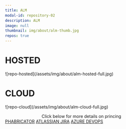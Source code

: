 ```yaml
---
title: ALM
modal-id: repository-02
description: ALM
image: null
thumbnail: img/about/alm-thumb.jpg
repos: true
---
```

<h1 class=" text-center">HOSTED</h1>
![repo-hosted](/assets/img/about/alm-hosted-full.jpg)
<h1 class=" text-center">CLOUD</h1>
![repo-cloud](/assets/img/about/alm-cloud-full.jpg)
<p class="text-muted" style="text-align: center; margin-bottom: 0px;">Click below for more details on princing</p>
<div class="container text-center">
    <div class="btn-group">
        <a class="btn btn-success" href="{{site.data.default.reponame.phab}}">PHABRICATOR</a>
        <a class="btn btn-success" href="{{site.data.default.reponame.jiraatl}}">ATLASSIAN JIRA</a>
        <a class="btn btn-success" href="{{site.data.default.reponame.vsts}}">AZURE DEVOPS</a>
    </div>
</div>